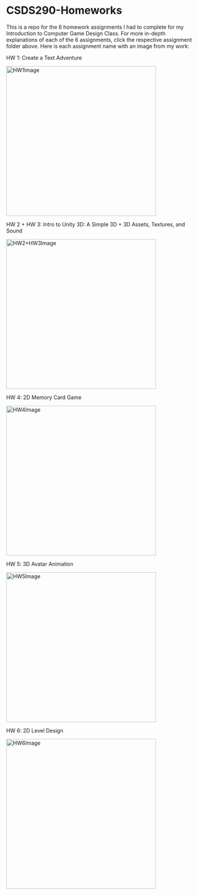 # CSDS290-Homeworks
This is a repo for the 6 homework assignments I had to complete for my Introduction to Computer Game Design Class. For more in-depth explanations of each of the 6 assignments, click the respective assignment folder above. Here is each assignment name with an image from my work:

HW 1: Create a Text Adventure

<img src="https://github.com/MichaelBoelens37/CSDS290-Homeworks/assets/112408082/2f49446d-4970-4c0d-bbf9-fe95efad83f6" alt="HW1Image" width="400"/>

HW 2 + HW 3: Intro to Unity 3D: A Simple 3D + 3D Assets, Textures, and Sound

<img src="https://github.com/MichaelBoelens37/CSDS290-Homeworks/assets/112408082/646ed5fd-491b-498a-9b34-2d919488a6d2" alt="HW2+HW3Image" width="400"/>

HW 4: 2D Memory Card Game

<img src="https://github.com/MichaelBoelens37/CSDS290-Homeworks/assets/112408082/c803b6f0-a5e2-4674-b0c2-b623fb71235e" alt="HW4Image" width="400"/>

HW 5: 3D Avatar Animation

<img src= "https://github.com/MichaelBoelens37/CSDS290-Homeworks/assets/112408082/6326379b-e656-468c-b138-c81402770a7c" alt= "HW5Image" width="400"/>

HW 6: 2D Level Design

<img src= "https://github.com/MichaelBoelens37/CSDS290-Homeworks/assets/112408082/eea15e95-afea-4921-ab01-7b1318755b70" alt="HW6Image" width="400"/>
